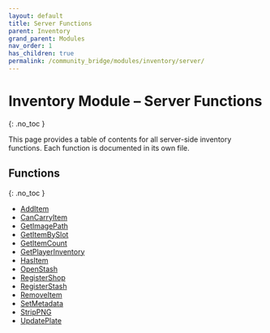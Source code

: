 ```yaml
---
layout: default
title: Server Functions
parent: Inventory
grand_parent: Modules
nav_order: 1
has_children: true
permalink: /community_bridge/modules/inventory/server/
---
```


# Inventory Module – Server Functions
{: .no_toc }

This page provides a table of contents for all server-side inventory functions. Each function is documented in its own file.

## Functions
{: .no_toc }

- [AddItem](server/AddItem.md)
- [CanCarryItem](server/CanCarryItem.md)
- [GetImagePath](server/GetImagePath.md)
- [GetItemBySlot](server/GetItemBySlot.md)
- [GetItemCount](server/GetItemCount.md)
- [GetPlayerInventory](server/GetPlayerInventory.md)
- [HasItem](server/HasItem.md)
- [OpenStash](server/OpenStash.md)
- [RegisterShop](server/RegisterShop.md)
- [RegisterStash](server/RegisterStash.md)
- [RemoveItem](server/RemoveItem.md)
- [SetMetadata](server/SetMetadata.md)
- [StripPNG](server/StripPNG.md)
- [UpdatePlate](server/UpdatePlate.md)
